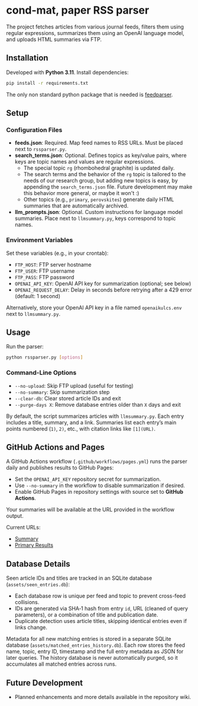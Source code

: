 # cond-mat, paper RSS parser

The project fetches articles from various journal feeds, filters them using regular expressions, summarizes them using an OpenAI language model, and uploads HTML summaries via FTP.

## Installation

Developed with **Python 3.11**. Install dependencies:

```bash
pip install -r requirements.txt
```
The only non standard python package that is needed is [feedparser](https://pypi.org/project/feedparser/).

## Setup

### Configuration Files

- **feeds.json**: Required. Map feed names to RSS URLs. Must be placed next to `rssparser.py`.
- **search_terms.json**: Optional. Defines topics as key/value pairs, where keys are topic names and values are regular expressions.
  - The special topic `rg` (rhombohedral graphite) is updated daily.
  - The search terms and the behavior of the `rg` topic is tailored to the needs of our research group, but adding new topics is easy, by appending the `search_terms.json` file. Future development may make this behavior more general, or maybe it won't :)
  - Other topics (e.g., `primary`, `perovskites`) generate daily HTML summaries that are automatically archived.
- **llm_prompts.json**: Optional. Custom instructions for language model summaries. Place next to `llmsummary.py`, keys correspond to topic names.

### Environment Variables

Set these variables (e.g., in your crontab):

- `FTP_HOST`: FTP server hostname
- `FTP_USER`: FTP username
- `FTP_PASS`: FTP password
- `OPENAI_API_KEY`: OpenAI API key for summarization (optional; see below)
- `OPENAI_REQUEST_DELAY`: Delay in seconds before retrying after a 429 error (default: 1 second)

Alternatively, store your OpenAI API key in a file named `openaikulcs.env` next to `llmsummary.py`.

## Usage

Run the parser:

```bash
python rssparser.py [options]
```

### Command-Line Options

- `--no-upload`: Skip FTP upload (useful for testing)
- `--no-summary`: Skip summarization step
- `--clear-db`: Clear stored article IDs and exit
- `--purge-days X`: Remove database entries older than `X` days and exit

By default, the script summarizes articles with `llmsummary.py`. Each entry includes a title, summary, and a link. Summaries list each entry’s main points numbered (`1)`, `2)`, etc., with citation links like `[1](URL)`.

## GitHub Actions and Pages

A GitHub Actions workflow (`.github/workflows/pages.yml`) runs the parser daily and publishes results to GitHub Pages:

- Set the `OPENAI_API_KEY` repository secret for summarization.
- Use `--no-summary` in the workflow to disable summarization if desired.
- Enable GitHub Pages in repository settings with source set to **GitHub Actions**.

Your summaries will be available at the URL provided in the workflow output.

Current URLs:
- [Summary](https://zrbyte.github.io/paper-firehose/summary.html)
- [Primary Results](https://zrbyte.github.io/paper-firehose/results_primary.html)

## Database Details

Seen article IDs and titles are tracked in an SQLite database (`assets/seen_entries.db`):

- Each database row is unique per feed and topic to prevent cross-feed collisions.
- IDs are generated via SHA‑1 hash from entry `id`, URL (cleaned of query parameters), or a combination of title and publication date.
- Duplicate detection uses article titles, skipping identical entries even if links change.

Metadata for all new matching entries is stored in a separate SQLite database (`assets/matched_entries_history.db`).
Each row stores the feed name, topic, entry ID, timestamp and the full entry metadata as JSON for later queries.
The history database is never automatically purged, so it accumulates all matched entries across runs.

## Future Development

- Planned enhancements and more details available in the repository wiki.
